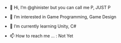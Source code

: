 - 👋 Hi, I’m @ghinister but you can call me P, JUST P
- 👀 I’m interested in Game Programming, Game Design
- 🌱 I’m currently learning Unity, C#

- 📫 How to reach me ... : Not Yet

<!---
ghinister/ghinister is a ✨ special ✨ repository because its `README.md` (this file) appears on your GitHub profile.
You can click the Preview link to take a look at your changes.
--->
